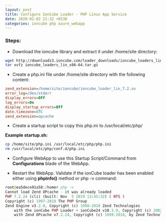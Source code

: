 ```yaml
---
layout: post
title: Configure IonCube Loader - PHP Linux App Service
date: 2020-02-02 21:32 +0530
categories: ioncube php azure_webapp
---
```


### Steps:

- Download the ioncube library and extract it under /home/site directory:

```sh
wget http://downloads3.ioncube.com/loader_downloads/ioncube_loaders_lin_x86-64.tar.gz
tar xvfz ioncube_loaders_lin_x86-64.tar.gz
```

- Create a php.ini file under /home/site directory with the following content:  

```ini
zend_extension=/home/site/ioncube/ioncube_loader_lin_7.2.so  
error_log=/dev/stderr  
display_errors=Off  
log_errors=On  
display_startup_errors=Off  
date.timezone=UTC  
zend_extension=opcache  
```

- Create a startup script to copy this php.ini to /usr/local/etc/php/

__Example startup.sh:__

```sh
cp /home/site/php.ini /usr/local/etc/php/php.ini
rm /usr/local/etc/php/conf.d/php.ini
```

- Configure WebApp to use this Startup Script/Command from __Configurations__ blade of the WebApp.

- Restart the WebApp. Validate if the ionCube loader has been enabled either using __phpinfo()__ method or php -v command:

```php
root@ea5dece91a58:/home# php -v
Cannot load Zend OPcache - it was already loaded
PHP 7.2.24 (cli) (built: Nov  5 2019 13:45:32) ( NTS )
Copyright (c) 1997-2018 The PHP Group
Zend Engine v3.2.0, Copyright (c) 1998-2018 Zend Technologies
    with the ionCube PHP Loader + ionCube24 v10.3.9, Copyright (c) 2002-2019, by ionCube Ltd.
    with Zend OPcache v7.2.24, Copyright (c) 1999-2018, by Zend Technologies
```